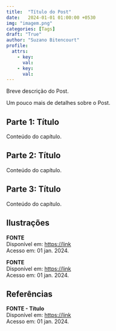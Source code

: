 ```yaml
---
title:  "Título do Post"
date:   2024-01-01 01:00:00 +0530
img: "imagem.png"
categories: [Tags]
draft: "True"
author: "Suzano Bitencourt"
profile:
  attrs:
    - key: 
      val: 
    - key: 
      val: 
---
```


Breve descrição do Post.

<!--more-->

Um pouco mais de detalhes sobre o Post.

## Parte 1: Título

Conteúdo do capítulo.

## Parte 2: Título

Conteúdo do capítulo.

## Parte 3: Título

Conteúdo do capítulo.

## Ilustrações

**FONTE**  
Disponível em: <https://link>  
Acesso em: 01 jan. 2024.

**FONTE**  
Disponível em: <https://link>  
Acesso em: 01 jan. 2024.

## Referências

**FONTE - Título**  
Disponível em: <https://link>  
Acesso em: 01 jan. 2024.
